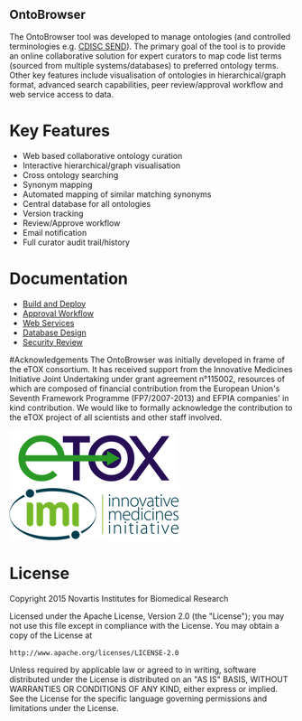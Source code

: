 OntoBrowser
---
The OntoBrowser tool was developed to manage ontologies (and controlled terminologies e.g. [CDISC SEND](http://evs.nci.nih.gov/ftp1/CDISC/SEND/SEND%20Terminology.html)). The primary goal of the tool is to provide an online collaborative solution for expert curators to map code list terms (sourced from multiple systems/databases) to preferred ontology terms. Other key features include visualisation of ontologies in hierarchical/graph format, advanced search capabilities, peer review/approval workflow and web service access to data. 

# Key Features
* Web based collaborative ontology curation
* Interactive hierarchical/graph visualisation
* Cross ontology searching
* Synonym mapping
* Automated mapping of similar matching synonyms 
* Central database for all ontologies
* Version tracking
* Review/Approve workflow
* Email notification
* Full curator audit trail/history

# Documentation
* [Build and Deploy](doc/INSTALL.md)
* [Approval Workflow](doc/approval_workflow.pdf)
* [Web Services](doc/web_services.md)
* [Database Design](doc/database_design.pdf)
* [Security Review](doc/security_review.md)

#Acknowledgements
The OntoBrowser was initially developed in frame of the eTOX consortium. It has received support from the Innovative Medicines Initiative Joint Undertaking under grant agreement n°115002, resources of which are composed of financial contribution from the European Union's Seventh Framework Programme (FP7/2007-2013) and EFPIA companies' in kind contribution. We would like to formally acknowledge the contribution to the eTOX project of all scientists and other staff involved.

[![eTOX](img/etox-logo.png "eTOX")](http://www.etoxproject.eu) [![IMI](img/imi-logo.png "IMI")](http://www.imi.europa.eu)

# License
Copyright 2015 Novartis Institutes for Biomedical Research

Licensed under the Apache License, Version 2.0 (the "License"); you may not use this file except in compliance with the License. You may obtain a copy of the License at

    http://www.apache.org/licenses/LICENSE-2.0

Unless required by applicable law or agreed to in writing, software distributed under the License is distributed on an "AS IS" BASIS, WITHOUT WARRANTIES OR CONDITIONS OF ANY KIND, either express or implied. See the License for the specific language governing permissions and limitations under the License.
